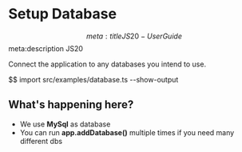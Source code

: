 # Setup Database
$$ meta:title JS20 - User Guide
$$ meta:description JS20

Connect the application to any databases you intend to use.

$$ import src/examples/database.ts --show-output

## What's happening here?
* We use **MySql** as database
* You can run **app.addDatabase()** multiple times if you need many different dbs
